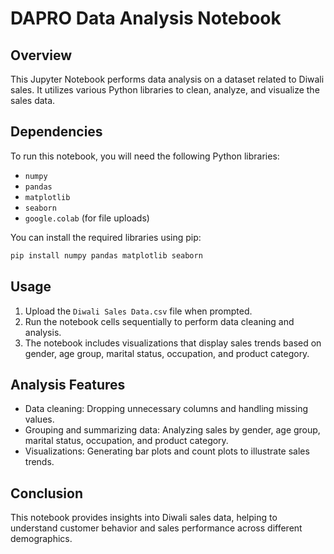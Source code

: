# DAPRO Data Analysis Notebook

## Overview
This Jupyter Notebook performs data analysis on a dataset related to Diwali sales. It utilizes various Python libraries to clean, analyze, and visualize the sales data.

## Dependencies
To run this notebook, you will need the following Python libraries:
- `numpy`
- `pandas`
- `matplotlib`
- `seaborn`
- `google.colab` (for file uploads)

You can install the required libraries using pip:
```bash
pip install numpy pandas matplotlib seaborn
```

## Usage
1. Upload the `Diwali Sales Data.csv` file when prompted.
2. Run the notebook cells sequentially to perform data cleaning and analysis.
3. The notebook includes visualizations that display sales trends based on gender, age group, marital status, occupation, and product category.

## Analysis Features
- Data cleaning: Dropping unnecessary columns and handling missing values.
- Grouping and summarizing data: Analyzing sales by gender, age group, marital status, occupation, and product category.
- Visualizations: Generating bar plots and count plots to illustrate sales trends.

## Conclusion
This notebook provides insights into Diwali sales data, helping to understand customer behavior and sales performance across different demographics.
